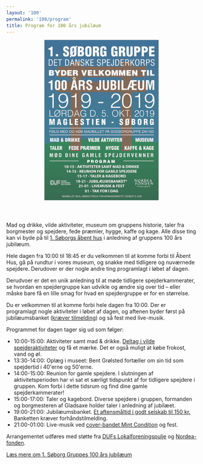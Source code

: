 ```yaml
---
layout: '100'
permalink: '100/program'
title: Program for 100 års jubilæum
---
```

<style type="text/css">
    .jub-program {
        display: flex;
        flex-direction: row;
        margin: 40px;
    }
    .jub-program-image {
        width: 60%;
        max-width: 650px;
        margin-right: 40px;
    }
    .jub-program-image img {
        width: 100%;
        object-fit: contain;
        box-shadow: 0 0 3px rgba(0, 0, 0, 0.3);
    }
    .jub-program-description {
        width: 100%;
        max-width: 600px;
    }
    .jub-program-description ul {
        padding-left: 20px;
    }

    @media (max-width: 1000px) {
        .jub-program {
            flex-direction: column;
            margin: 0;
            align-items: center;
            justify-content: center;
        }
        .jub-program-image {
            margin-right: 0;
            margin-bottom: 40px;
        }
    }
</style>
<div class="jub-program">
    <a href="/img/100-plakat.jpg" class="jub-program-image" target="_blank">
        <img src="/img/100-plakat.jpg" alt="plakat med reklame for arrangementet, programmet fremgår også andetsteds på siden her">
    </a>
    <div class="jub-program-description white-box">
        <p>
            Mad og drikke, vilde aktiviteter, museum om gruppens historie, taler fra borgmester og spejdere, fede præmier, hygge, kaffe og kage.
            Alle disse ting kan vi byde på til <a href="/kalender/2019-jubilaeum">1. Søborgs åbent hus</a> i anledning af gruppens 100 års jubilæum.
        </p>
        <p>
            Hele dagen fra 10:00 til 18:45 er du velkommen til at komme forbi til Åbent Hus, gå på rundtur i vores museum, og snakke med tidligere og nuværnede spejdere.
            Derudover er der nogle andre ting programlagt i løbet af dagen.
        </p>
        <p>
            Derudvoer er det en unik anledning til at møde tidligere spejderkammerater, se hvordan en spejdergruppe kan udvikle og ændre sig over tid &ndash; eller måske bare få en lille smag for hvad en spejdergruppe er for en størrelse.
        </p>
        <p>
            Du er velkommen til at komme forbi hele dagen fra 10:00. Der er programlagt nogle aktiviteter i løbet af dagen, og aftenen byder først på jubilæumsbanket (<a href="https://medlem.dds.dk/event/id/21701/register" target="_blank" rel="noopener">kræver tilmelding</a>) og så fest med live-musik.
        </p>
        <p>
            Programmet for dagen tager sig ud som følger:
            <ul>
                <li>10:00-15:00: Aktiviteter samt mad & drikke. <a href="/100/aktiviteter">Deltag i vilde spejderaktiviteter</a> og få et mærke. Det er også muligt at købe frokost, vand og øl.</li>
                <li>13:30-14:00: Oplæg i museet: Bent Grølsted fortæller om sin tid som spejdertid i 40'erne og 50'erne.</li>
                <li>14:00-15:00: Reunion for gamle spejdere. I slutningen af aktivitetsperioden har vi sat et særligt tidspunkt af for tidligere spejdere i gruppen. Kom forbi i dette tidsrum og find dine gamle spejderkammerater!</li>
                <li>15:00-17:00: Taler og kagebord. Diverse spejdere i gruppen, formanden og borgmesteren af Gladsaxe holder taler i anledning af jubilæet.</li>
                <li>19:00-21:00: Jubilæumsbanket. <a href="https://medlem.dds.dk/event/id/21701/register" target="_blank" rel="noopener">Et aftensmåltid i godt selskab til 150 kr.</a> Banketten kræver forhåndstilmelding.</li>
                <li>21:00-01:00: Live-musik ved <a href="https://www.facebook.com/thebandMintcondition/" target="_blank" rel="noopener">cover-bandet Mint Condition</a> og fest.</li>
            </ul>
        </p>
        <p>
            Arrangementet udføres med støtte fra <a href="https://duf.dk/tilskud-og-puljer/dufs-lokalforeningspulje/" target="_blank" rel="noopener">DUFs Lokalforeningspulje</a> og <a href="https://nordeafonden.dk/" target="_blank" rel="noopener">Nordea-fonden</a>.
        </p>
    </div>
</div>
<div class="centering">
    <a class="jub-more" href="/100">Læs mere om 1. Søborg Gruppes 100 års jubilæum</a>
</div>
